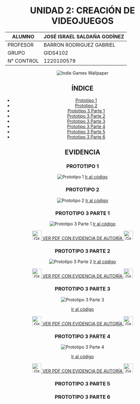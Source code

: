 <div align="center">

# UNIDAD 2: CREACIÓN DE VIDEOJUEGOS

| ALUMNO                      | JOSÉ ISRAEL SALDAÑA GODÍNEZ |
|-----------------------------|-----------------------------|
| PROFESOR                    | BARRON RODRIGUEZ GABRIEL    |
| GRUPO                       | GIDS4102                    |
| N° CONTROL                  | 1220100579                  |

![Indie Games Wallpaper](https://github.com/user-attachments/assets/4a6dc2df-8428-4d7a-993c-a8864aac7cf8)

## ÍNDICE
- [Prototipo 1](#prototipo-1)
- [Prototipo 2](#prototipo-2)
- [Prototipo 3 Parte 1](#prototipo-3-parte-1)
- [Prototipo 3 Parte 2](#prototipo-3-parte-2)
- [Prototipo 3 Parte 3](#prototipo-3-parte-3)
- [Prototipo 3 Parte 4](#prototipo-3-parte-4)
- [Prototipo 3 Parte 5](#prototipo-3-parte-5)
- [Prototipo 3 Parte 6](#prototipo-3-parte-6)

## EVIDENCIA

### PROTOTIPO 1
![Prototipo 1](https://github.com/user-attachments/assets/077981e0-0e20-413d-b122-f513d4af0e02)
[Ir al código](https://github.com/Israel99XD/CREACION-DE-VIDEOJUEGOS/blob/main/Prototipo_1.unitypackage)

### PROTOTIPO 2
![Prototipo 2](https://github.com/user-attachments/assets/0ca705ff-864e-4f6f-a4de-561e1aaef784)
[Ir al código](https://github.com/Israel99XD/CREACION-DE-VIDEOJUEGOS/blob/main/Prototipo_2.unitypackage)

### PROTOTIPO 3 PARTE 1
![Prototipo 3 Parte 1](https://github.com/user-attachments/assets/538024ef-c248-45f0-8b8e-15fca7f4f871)
[Ir al código](https://github.com/Israel99XD/CREACION-DE-VIDEOJUEGOS/blob/main/Prototipo_3.unitypackage)

<a href="https://github.com/Israel99XD/CREACION-DE-VIDEOJUEGOS/blob/main/PDF%C2%B4S/Evidencia%20Prototipo%203%20Parte%201.pdf" target="_blank" rel="noopener noreferrer">
    <img src="https://img.icons8.com/ios-filled/50/000000/github.png" alt="GitHub" width="30" height="30" />
    VER PDF CON EVIDENCIA DE AUTORÍA
    <img src="https://img.icons8.com/ios-filled/50/000000/github.png" alt="GitHub" width="30" height="30" />
</a>

### PROTOTIPO 3 PARTE 2
![Prototipo 3 Parte 2](https://github.com/user-attachments/assets/67fcbdec-18fb-4ec9-b6b1-a6c22b605199)
[Ir al código](https://github.com/Israel99XD/CREACION-DE-VIDEOJUEGOS/blob/main/Prototipo_4.unitypackage)

<a href="https://github.com/Israel99XD/CREACION-DE-VIDEOJUEGOS/blob/main/PDF%C2%B4S/Evidencia%20prototipo%203%20parte%202.pdf" target="_blank" rel="noopener noreferrer">
    <img src="https://img.icons8.com/ios-filled/50/000000/github.png" alt="GitHub" width="30" height="30" />
    VER PDF CON EVIDENCIA DE AUTORÍA
    <img src="https://img.icons8.com/ios-filled/50/000000/github.png" alt="GitHub" width="30" height="30" />
</a>

### PROTOTIPO 3 PARTE 3
![Prototipo 3 Parte 3](https://github.com/user-attachments/assets/a3308b00-a98f-4247-a1a1-83a908dc6232)

[Ir al código](https://github.com/Israel99XD/CREACION-DE-VIDEOJUEGOS/blob/main/Prototipo_5.unitypackage)

<a href="https://github.com/Israel99XD/CREACION-DE-VIDEOJUEGOS/blob/main/PDF%C2%B4S/evidencia%20prototipo%203%20parte%203.pdf" target="_blank" rel="noopener noreferrer">
    <img src="https://img.icons8.com/ios-filled/50/000000/github.png" alt="GitHub" width="30" height="30" />
    VER PDF CON EVIDENCIA DE AUTORÍA
    <img src="https://img.icons8.com/ios-filled/50/000000/github.png" alt="GitHub" width="30" height="30" />
</a>

### PROTOTIPO 3 PARTE 4
![Prototipo 3 Parte 4](https://github.com/user-attachments/assets/579e0aa4-e9bf-4359-b09f-7e88eeeedd51)

[Ir al código](https://github.com/Israel99XD/CREACION-DE-VIDEOJUEGOS/blob/main/Prototipo_5.unitypackage)

<a href="https://github.com/Israel99XD/CREACION-DE-VIDEOJUEGOS/blob/main/PDF%C2%B4S/evidencia%20prototipo%203%20parte%204.pdf" target="_blank" rel="noopener noreferrer">
    <img src="https://img.icons8.com/ios-filled/50/000000/github.png" alt="GitHub" width="30" height="30" />
    VER PDF CON EVIDENCIA DE AUTORÍA
    <img src="https://img.icons8.com/ios-filled/50/000000/github.png" alt="GitHub" width="30" height="30" />
</a>

### PROTOTIPO 3 PARTE 5
<!-- Aquí deberías agregar la imagen y el enlace de código para la parte 5 del prototipo -->

### PROTOTIPO 3 PARTE 6
<!-- Aquí deberías agregar la imagen y el enlace de código para la parte 5 del prototipo -->

</div>
